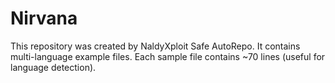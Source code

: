 # Nirvana

This repository was created by NaldyXploit Safe AutoRepo.
It contains multi-language example files. Each sample file contains ~70 lines (useful for language detection).
